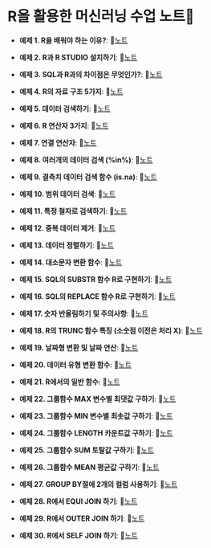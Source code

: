 # R을 활용한 머신러닝 수업 노트📔

- **예제 1. R을 배워야 하는 이유?**:  📝[노트](https://edgeun.notion.site/0626_R_R-is-na-32a87a7dc296439995d250f818afc76f#3b217e808f0544d6a2d501d6e318ac61)

- **예제 2. R과 R STUDIO 설치하기**:  📝[노트](https://edgeun.notion.site/0626_R_R-is-na-32a87a7dc296439995d250f818afc76f#c29cf97518aa489aa22f3613e1931b1e)

- **예제 3. SQL과 R과의 차이점은 무엇인가?**:  📝[노트](https://edgeun.notion.site/0626_R_R-is-na-32a87a7dc296439995d250f818afc76f#df893ec5361c43a1a13c3d4eddcf751a)

- **예제 4. R의 자료 구조 5가지**:  📝[노트](https://edgeun.notion.site/0626_R_R-is-na-32a87a7dc296439995d250f818afc76f#7ff337a474cc44668f6cfa3c494cb3f8)

- **예제 5. 데이터 검색하기**:  📝[노트](https://edgeun.notion.site/0626_R_R-is-na-32a87a7dc296439995d250f818afc76f#ddf8868974234d46809d72e7ae6338e9)

- **예제 6. R 연산자 3가지**:  📝[노트](https://edgeun.notion.site/0626_R_R-is-na-32a87a7dc296439995d250f818afc76f#e2193b65d16e4a348ff2aafbe5c5bbb9)

- **예제 7. 연결 연산자**:  📝[노트](https://edgeun.notion.site/0626_R_R-is-na-32a87a7dc296439995d250f818afc76f#c7a934d042874c708e787f4ec2958197)

- **예제 8. 여러개의 데이터 검색 (%in%)**:  📝[노트](https://edgeun.notion.site/0626_R_R-is-na-32a87a7dc296439995d250f818afc76f#13b1cd89afb74a58be93dd22c02c7cee)

- **예제 9. 결측치 데이터 검색 함수 (is.na)**:  📝[노트](https://edgeun.notion.site/0626_R_R-is-na-32a87a7dc296439995d250f818afc76f#fbc56c4b23794bb9893b8000dfb23425)

- **예제 10. 범위 데이터 검색**:  📝[노트](https://edgeun.notion.site/0627_R_-e69a09e41d1342e7b7b79d965fe5aea7#b28f8ab0eb5540cca9de9b5695f8f1f9)

- **예제 11. 특정 철자로 검색하기**:  📝[노트](https://edgeun.notion.site/0627_R_-e69a09e41d1342e7b7b79d965fe5aea7#7f7e3f4656104925accb9179fd43fca2)

- **예제 12. 중복 데이터 제거**:  📝[노트](https://edgeun.notion.site/0627_R_-e69a09e41d1342e7b7b79d965fe5aea7#7d39817c886745959ce803171c19e530)

- **예제 13. 데이터 정렬하기**:  📝[노트](https://edgeun.notion.site/0627_R_-e69a09e41d1342e7b7b79d965fe5aea7#bcec851a7d514701921bb1cca0707b85)

- **예제 14. 대소문자 변환 함수**:  📝[노트](https://edgeun.notion.site/0627_R_-e69a09e41d1342e7b7b79d965fe5aea7#44b27df5f59e449e93849fd166e9ae19)

- **예제 15. SQL의 SUBSTR 함수 R로 구현하기**:  📝[노트](https://edgeun.notion.site/0627_R_-e69a09e41d1342e7b7b79d965fe5aea7#ea21a5b9ac98472c9953548f50f93ed9)

- **예제 16. SQL의 REPLACE 함수 R로 구현하기**:  📝[노트](https://edgeun.notion.site/0627_R_-e69a09e41d1342e7b7b79d965fe5aea7#26bc0204587a4cf7bd53cfeb54640fed)

- **예제 17. 숫자 반올림하기 및 주의사항**:  📝[노트](https://edgeun.notion.site/0627_R_-e69a09e41d1342e7b7b79d965fe5aea7#1b7d8e596cec48dabe0b601635f1c337)

- **예제 18. R의 TRUNC 함수 특징 (소숫점 이전은 처리 X)**:  📝[노트](https://edgeun.notion.site/0627_R_-e69a09e41d1342e7b7b79d965fe5aea7#63c3fbffc1d84b3a856fe7454287d0f7)

- **예제 19. 날짜형 변환 및 날짜 연산**:  📝[노트](https://edgeun.notion.site/0627_R_-e69a09e41d1342e7b7b79d965fe5aea7#13ac0042fe274609b19ad9ecf68fc6a1)

- **예제 20. 데이터 유형 변환 함수**:  📝[노트](https://edgeun.notion.site/0627_R_-e69a09e41d1342e7b7b79d965fe5aea7#7fce041db69c40f29195b1e54698c818)

- **예제 21. R에서의 일반 함수**:  📝[노트](https://edgeun.notion.site/0627_R_-e69a09e41d1342e7b7b79d965fe5aea7#4919fa001c064447ad1acf4618e86397)

- **예제 22. 그룹함수 MAX 변수별 최댓값 구하기**:  📝[노트](https://edgeun.notion.site/0628_R_-MAX-SELF-JOIN-f95a489c1f4a43468d73fe81f4c81800#2a1928b17a854c2287ee2b9d6f2a6976)

- **예제 23. 그룹함수 MIN 변수별 최솟값 구하기**:  📝[노트](https://edgeun.notion.site/0628_R_-MAX-SELF-JOIN-f95a489c1f4a43468d73fe81f4c81800#55dbea69e0c640a99228ee85b7560ace)

- **예제 24. 그룹함수 LENGTH 카운트값 구하기**:  📝[노트](https://edgeun.notion.site/0628_R_-MAX-SELF-JOIN-f95a489c1f4a43468d73fe81f4c81800#0886fe5f6780462c876a966ec712300f)

- **예제 25. 그룹함수 SUM 토탈값 구하기**:  📝[노트](https://edgeun.notion.site/0628_R_-MAX-SELF-JOIN-f95a489c1f4a43468d73fe81f4c81800#bcfe8f61ff7a49efafcebb2a06f63a9e)

- **예제 26. 그룹함수 MEAN 평균값 구하기**:  📝[노트](https://edgeun.notion.site/0628_R_-MAX-SELF-JOIN-f95a489c1f4a43468d73fe81f4c81800#d5be0c6b436747c4a1c6bf6530cfed8c)

- **예제 27. GROUP BY절에 2개의 컬럼 사용하기**:  📝[노트](https://edgeun.notion.site/0628_R_-MAX-SELF-JOIN-f95a489c1f4a43468d73fe81f4c81800#1df51e1bc44648429d2f385ae87a756b)

- **예제 28. R에서 EQUI JOIN 하기**:  📝[노트](https://edgeun.notion.site/0628_R_-MAX-SELF-JOIN-f95a489c1f4a43468d73fe81f4c81800#9e4f1f9ada394f8aa4ef45091eefa9ef)

- **예제 29. R에서 OUTER JOIN 하기**:  📝[노트](https://edgeun.notion.site/0628_R_-MAX-SELF-JOIN-f95a489c1f4a43468d73fe81f4c81800#9488d8772b8643d589f913f117924e86)

- **예제 30. R에서 SELF JOIN 하기**:  📝[노트](https://edgeun.notion.site/0628_R_-MAX-SELF-JOIN-f95a489c1f4a43468d73fe81f4c81800#0aaf69c2fed14041b90619737514a163)
